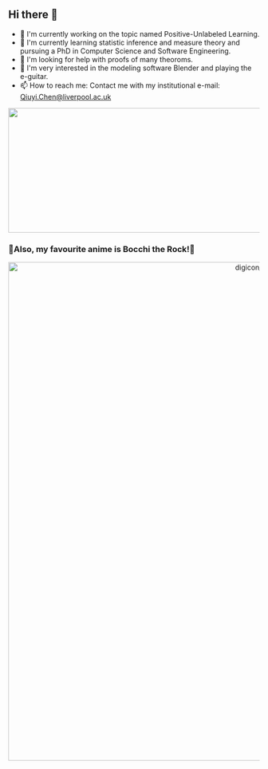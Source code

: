 ## Hi there 👋

- 🔭 I'm currently working on the topic named Positive-Unlabeled Learning.
- 🌱 I'm currently learning statistic inference and measure theory and pursuing a PhD in Computer Science and Software Engineering.
- 🤔 I'm looking for help with proofs of many theoroms.
- 🎨 I'm very interested in the modeling software Blender and playing the e-guitar.
- 📫 How to reach me: Contact me with my institutional e-mail: <Qiuyi.Chen@liverpool.ac.uk>

<img src="https://github-readme-stats.vercel.app/api/top-langs/?username=XiXiphus" width="1000px" height="250px">

### 🎸Also, my favourite anime is Bocchi the Rock!🤘
<center>
  <img src="https://github.com/user-attachments/assets/9d0458f8-c8a5-4ba5-9a35-8b5403766aae" 
       alt="digicon_ep5_PC" 
       style="width: 1000px; height: auto;"/>
</center>
